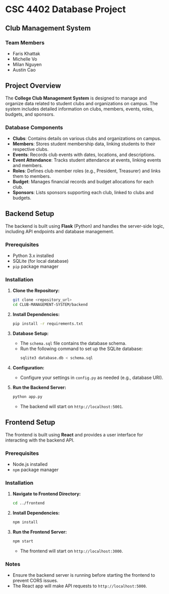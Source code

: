 # CSC 4402 Database Project

## Club Management System

### Team Members
- Faris Khattak
- Michelle Vo
- Milan Nguyen
- Austin Cao

## Project Overview
The **College Club Management System** is designed to manage and organize data related to student clubs and organizations on campus. The system includes detailed information on clubs, members, events, roles, budgets, and sponsors.

### Database Components
- **Clubs**: Contains details on various clubs and organizations on campus.
- **Members**: Stores student membership data, linking students to their respective clubs.
- **Events**: Records club events with dates, locations, and descriptions.
- **Event Attendance**: Tracks student attendance at events, linking events and members.
- **Roles**: Defines club member roles (e.g., President, Treasurer) and links them to members.
- **Budget**: Manages financial records and budget allocations for each club.
- **Sponsors**: Lists sponsors supporting each club, linked to clubs and budgets.

## Backend Setup

The backend is built using **Flask** (Python) and handles the server-side logic, including API endpoints and database management.

### Prerequisites

- Python 3.x installed
- SQLite (for local database)
- `pip` package manager

### Installation

1. **Clone the Repository:**
   ```bash
   git clone <repository_url>
   cd CLUB-MANAGEMENT-SYSTEM/backend
   ```

2. **Install Dependencies:**
   ```bash
   pip install -r requirements.txt
   ```

3. **Database Setup:**
   - The `schema.sql` file contains the database schema.
   - Run the following command to set up the SQLite database:
     ```bash
     sqlite3 database.db < schema.sql
     ```

4. **Configuration:**
   - Configure your settings in `config.py` as needed (e.g., database URI).

5. **Run the Backend Server:**
   ```bash
   python app.py
   ```
   - The backend will start on `http://localhost:5001`.

## Frontend Setup

The frontend is built using **React** and provides a user interface for interacting with the backend API.

### Prerequisites

- Node.js installed
- `npm` package manager

### Installation

1. **Navigate to Frontend Directory:**
   ```bash
   cd ../frontend
   ```

2. **Install Dependencies:**
   ```bash
   npm install
   ```

3. **Run the Frontend Server:**
   ```bash
   npm start
   ```
   - The frontend will start on `http://localhost:3000`.

### Notes

- Ensure the backend server is running before starting the frontend to prevent CORS issues.
- The React app will make API requests to `http://localhost:5000`.